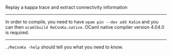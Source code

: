 Replay a kappa trace and extract connectivity information

---

In order to compile, you need to have `opam pin --dev add KaSim` and you
can then `ocamlbuild ReConKa.native`. OCaml native compiler version 4.04.0 is required. 

---

`./ReConKa -help` should tell you what you need to know.
